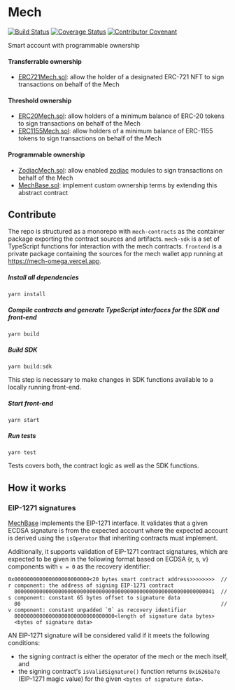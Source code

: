 # Mech

[![Build Status](https://github.com/gnosis/mech/actions/workflows/ci.yml/badge.svg)](https://github.com/gnosis/mech/actions/workflows/ci.yml)
[![Coverage Status](https://coveralls.io/repos/github/gnosis/mech/badge.svg?branch=main)](https://coveralls.io/github/gnosis/mech?branch=main)
[![Contributor Covenant](https://img.shields.io/badge/Contributor%20Covenant-2.1-4baaaa.svg)](https://github.com/gnosis/CODE_OF_CONDUCT)

Smart account with programmable ownership

#### Transferrable ownership

- [ERC721Mech.sol](contracts/ERC721Mech.sol): allow the holder of a designated ERC-721 NFT to sign transactions on behalf of the Mech

#### Threshold ownership

- [ERC20Mech.sol](contracts/ERC20Mech.sol): allow holders of a minimum balance of ERC-20 tokens to sign transactions on behalf of the Mech
- [ERC1155Mech.sol](contracts/ERC1155Mech.sol): allow holders of a minimum balance of ERC-1155 tokens to sign transactions on behalf of the Mech

#### Programmable ownership

- [ZodiacMech.sol](contracts/ZodiacMech.sol): allow enabled [zodiac](https://github.com/gnosis/zodiac) modules to sign transactions on behalf of the Mech
- [MechBase.sol](contracts/MechBase.sol): implement custom ownership terms by extending this abstract contract

## Contribute

The repo is structured as a monorepo with `mech-contracts` as the container package exporting the contract sources and artifacts.
`mech-sdk` is a set of TypeScript functions for interaction with the mech contracts.
`frontend` is a private package containing the sources for the mech wallet app running at https://mech-omega.vercel.app.

##### Install all dependencies

```
yarn install
```

##### Compile contracts and generate TypeScript interfaces for the SDK and front-end

```
yarn build
```

##### Build SDK

```
yarn build:sdk
```

This step is necessary to make changes in SDK functions available to a locally running front-end.

##### Start front-end

```
yarn start
```

##### Run tests

```
yarn test
```

Tests covers both, the contract logic as well as the SDK functions.

## How it works

### EIP-1271 signatures

[MechBase](contracts/MechBase.sol) implements the EIP-1271 interface.
It validates that a given ECDSA signature is from the expected account where the expected account is derived using the `isOperator` that inheriting contracts must implement.

Additionally, it supports validation of EIP-1271 contract signatures, which are expected to be given in the following format based on ECDSA {r, s, v} components with `v = 0` as the recovery identifier:

```
0x000000000000000000000000<20 bytes smart contract address>>>>>>>>  // r component: the address of signing EIP-1271 contract
  0000000000000000000000000000000000000000000000000000000000000041  // s component: constant 65 bytes offset to signature data
  00                                                                // v component: constant unpadded `0` as recovery identifier
  00000000000000000000000000000000<length of signature data bytes>
  <bytes of signature data>
```

AN EIP-1271 signature will be considered valid if it meets the following conditions:

- the signing contract is either the operator of the mech or the mech itself, and
- the signing contract's `isValidSignature()` function returns `0x1626ba7e` (EIP-1271 magic value) for the given `<bytes of signature data>`.
